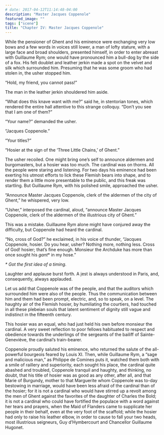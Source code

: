 ```yaml
---
# date: 2017-04-12T11:14:48-04:00
description: "Master Jacques Coppenole"
featured_image: ""
tags: ["scene"]
title: "Chapter IV: Master Jacques Coppenole"
---
```

While the pensioner of Ghent and his eminence were exchanging very low
bows and a few words in voices still lower, a man of lofty stature, with a
large face and broad shoulders, presented himself, in order to enter
abreast with Guillaume Rym; one would have pronounced him a bull-dog by
the side of a fox. His felt doublet and leather jerkin made a spot on the
velvet and silk which surrounded him. Presuming that he was some groom who
had stolen in, the usher stopped him.

“Hold, my friend, you cannot pass!”

The man in the leather jerkin shouldered him aside.

“What does this knave want with me?” said he, in stentorian tones, which
rendered the entire hall attentive to this strange colloquy. “Don’t you
see that I am one of them?”

“Your name?” demanded the usher.

“Jacques Coppenole.”

“Your titles?”

“Hosier at the sign of the ‘Three Little Chains,’ of Ghent.”

The usher recoiled. One might bring one’s self to announce aldermen and
burgomasters, but a hosier was too much. The cardinal was on thorns. All
the people were staring and listening. For two days his eminence had been
exerting his utmost efforts to lick these Flemish bears into shape, and to
render them a little more presentable to the public, and this freak was
startling. But Guillaume Rym, with his polished smile, approached the
usher.

“Announce Master Jacques Coppenole, clerk of the aldermen of the city of
Ghent,” he whispered, very low.

“Usher,” interposed the cardinal, aloud, “announce Master Jacques
Coppenole, clerk of the aldermen of the illustrious city of Ghent.”

This was a mistake. Guillaume Rym alone might have conjured away the
difficulty, but Coppenole had heard the cardinal.

“No, cross of God?” he exclaimed, in his voice of thunder, “Jacques
Coppenole, hosier. Do you hear, usher? Nothing more, nothing less. Cross
of God! hosier; that’s fine enough. Monsieur the Archduke has more than
once sought his _gant_\* in my hose.”

_*  Got the first idea of a timing._

Laughter and applause burst forth. A jest is always understood in Paris,
and, consequently, always applauded.

Let us add that Coppenole was of the people, and that the auditors which
surrounded him were also of the people. Thus the communication between him
and them had been prompt, electric, and, so to speak, on a level. The
haughty air of the Flemish hosier, by humiliating the courtiers, had
touched in all these plebeian souls that latent sentiment of dignity still
vague and indistinct in the fifteenth century.

This hosier was an equal, who had just held his own before monsieur the
cardinal. A very sweet reflection to poor fellows habituated to respect
and obedience towards the underlings of the sergeants of the bailiff of
Sainte-Geneviève, the cardinal’s train-bearer.

Coppenole proudly saluted his eminence, who returned the salute of the
all-powerful bourgeois feared by Louis XI. Then, while Guillaume Rym, a
“sage and malicious man,” as Philippe de Comines puts it, watched them
both with a smile of raillery and superiority, each sought his place, the
cardinal quite abashed and troubled, Coppenole tranquil and haughty, and
thinking, no doubt, that his title of hosier was as good as any other,
after all, and that Marie of Burgundy, mother to that Marguerite whom
Coppenole was to-day bestowing in marriage, would have been less afraid of
the cardinal than of the hosier; for it is not a cardinal who would have
stirred up a revolt among the men of Ghent against the favorites of the
daughter of Charles the Bold; it is not a cardinal who could have
fortified the populace with a word against her tears and prayers, when the
Maid of Flanders came to supplicate her people in their behalf, even at
the very foot of the scaffold; while the hosier had only to raise his
leather elbow, in order to cause to fall your two heads, most illustrious
seigneurs, Guy d’Hymbercourt and Chancellor Guillaume Hugonet.
